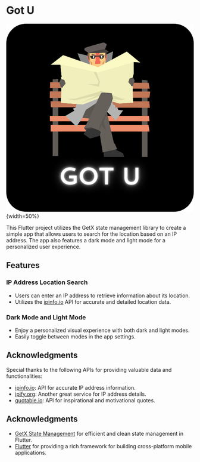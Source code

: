 # Got U

![App](app.png){width=50%}

This Flutter project utilizes the GetX state management library to create a simple app that allows users to search for the location based on an IP address. The app also features a dark mode and light mode for a personalized user experience.

## Features

### IP Address Location Search

- Users can enter an IP address to retrieve information about its location.
- Utilizes the [ipinfo.io](https://ipinfo.io) API for accurate and detailed location data.

### Dark Mode and Light Mode

- Enjoy a personalized visual experience with both dark and light modes.
- Easily toggle between modes in the app settings.

## Acknowledgments

Special thanks to the following APIs for providing valuable data and functionalities:

- [ipinfo.io](https://ipinfo.io): API for accurate IP address information.
- [ipify.org](https://api.ipify.org): Another great service for IP address details.
- [quotable.io](https://api.quotable.io): API for inspirational and motivational quotes.

## Acknowledgments

- [GetX State Management](https://pub.dev/packages/get) for efficient and clean state management in Flutter.
- [Flutter](https://flutter.dev) for providing a rich framework for building cross-platform mobile applications.
